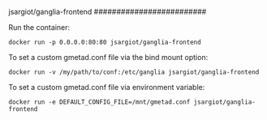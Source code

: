 jsargiot/ganglia-frontend
#########################

Run the container:

    docker run -p 0.0.0.0:80:80 jsargiot/ganglia-frontend

To set a custom gmetad.conf file via the bind mount option:

    docker run -v /my/path/to/conf:/etc/ganglia jsargiot/ganglia-frontend

To set a custom gmetad.conf file via environment variable:

    docker run -e DEFAULT_CONFIG_FILE=/mnt/gmetad.conf jsargiot/ganglia-frontend

